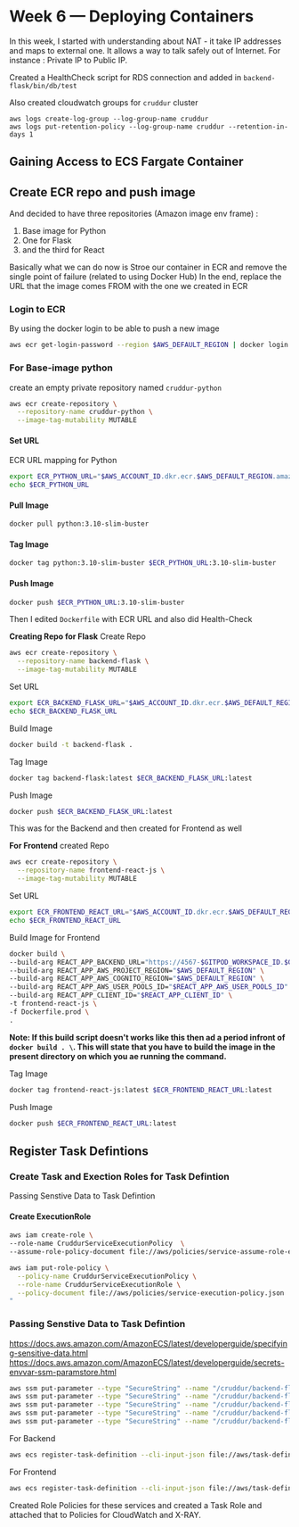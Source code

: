 # Week 6 — Deploying Containers
In this week, I started with understanding about NAT - it take IP addresses and maps to external one. It allows a way to talk safely out of Internet. For instance : Private IP to Public IP. 

Created a HealthCheck script for RDS connection and added in `backend-flask/bin/db/test`

Also created cloudwatch groups for `cruddur` cluster
```
aws logs create-log-group --log-group-name cruddur
aws logs put-retention-policy --log-group-name cruddur --retention-in-days 1
```

## Gaining Access to ECS Fargate Container
## Create ECR repo and push image
And decided to have three repositories (Amazon image env frame)  :
1. Base image for Python 
2. One for Flask
3. and the third for React

Basically what we can do now is Stroe our container in ECR and remove the single point of failure (related to using Docker Hub)
In the end, replace the URL that the image comes FROM with the one we created in ECR

### Login to ECR
By using the docker login to be able to push a new image
```sh
aws ecr get-login-password --region $AWS_DEFAULT_REGION | docker login --username AWS --password-stdin "$AWS_ACCOUNT_ID.dkr.ecr.$AWS_DEFAULT_REGION.amazonaws.com"
```

### For Base-image python
create an empty private repository named `cruddur-python`
```sh
aws ecr create-repository \
  --repository-name cruddur-python \
  --image-tag-mutability MUTABLE
```

#### Set URL
ECR URL mapping for Python
```sh
export ECR_PYTHON_URL="$AWS_ACCOUNT_ID.dkr.ecr.$AWS_DEFAULT_REGION.amazonaws.com/cruddur-python"
echo $ECR_PYTHON_URL
```

#### Pull Image

```sh
docker pull python:3.10-slim-buster
```

#### Tag Image

```sh
docker tag python:3.10-slim-buster $ECR_PYTHON_URL:3.10-slim-buster
```

#### Push Image

```sh
docker push $ECR_PYTHON_URL:3.10-slim-buster
```
Then I edited `Dockerfile` with ECR URL and also did Health-Check

**Creating Repo for Flask**
Create Repo
```sh
aws ecr create-repository \
  --repository-name backend-flask \
  --image-tag-mutability MUTABLE
```
  
  Set URL
```sh
export ECR_BACKEND_FLASK_URL="$AWS_ACCOUNT_ID.dkr.ecr.$AWS_DEFAULT_REGION.amazonaws.com/backend-flask"
echo $ECR_BACKEND_FLASK_URL
```

Build Image
```sh
docker build -t backend-flask .
```

Tag Image
```sh
docker tag backend-flask:latest $ECR_BACKEND_FLASK_URL:latest
```

Push Image
```sh
docker push $ECR_BACKEND_FLASK_URL:latest
```

This was for the Backend and then created for Frontend as well

**For Frontend**
created Repo
```sh
aws ecr create-repository \
  --repository-name frontend-react-js \
  --image-tag-mutability MUTABLE
```
  
Set URL 
```sh
export ECR_FRONTEND_REACT_URL="$AWS_ACCOUNT_ID.dkr.ecr.$AWS_DEFAULT_REGION.amazonaws.com/frontend-react-js"
echo $ECR_FRONTEND_REACT_URL
```

Build Image for Frontend 
```sh
docker build \
--build-arg REACT_APP_BACKEND_URL="https://4567-$GITPOD_WORKSPACE_ID.$GITPOD_WORKSPACE_CLUSTER_HOST" \
--build-arg REACT_APP_AWS_PROJECT_REGION="$AWS_DEFAULT_REGION" \
--build-arg REACT_APP_AWS_COGNITO_REGION="$AWS_DEFAULT_REGION" \
--build-arg REACT_APP_AWS_USER_POOLS_ID="$REACT_APP_AWS_USER_POOLS_ID" \
--build-arg REACT_APP_CLIENT_ID="$REACT_APP_CLIENT_ID" \
-t frontend-react-js \
-f Dockerfile.prod \
.
```
**Note: If this build script doesn't works like this then ad a period infront of `docker build . \`. This will state that you have to build the image in the present directory on which you ae running the command.**

Tag Image 
```sh
docker tag frontend-react-js:latest $ECR_FRONTEND_REACT_URL:latest
```

Push Image
```sh
docker push $ECR_FRONTEND_REACT_URL:latest
```

## Register Task Defintions
### Create Task and Exection Roles for Task Defintion
Passing Senstive Data to Task Defintion
#### Create ExecutionRole

```sh
aws iam create-role \    
--role-name CruddurServiceExecutionPolicy  \   
--assume-role-policy-document file://aws/policies/service-assume-role-execution-policy.json
```

```sh
aws iam put-role-policy \
  --policy-name CruddurServiceExecutionPolicy \
  --role-name CruddurServiceExecutionRole \
  --policy-document file://aws/policies/service-execution-policy.json
"
```

### Passing Senstive Data to Task Defintion
https://docs.aws.amazon.com/AmazonECS/latest/developerguide/specifying-sensitive-data.html
https://docs.aws.amazon.com/AmazonECS/latest/developerguide/secrets-envvar-ssm-paramstore.html

```sh
aws ssm put-parameter --type "SecureString" --name "/cruddur/backend-flask/AWS_ACCESS_KEY_ID" --value $AWS_ACCESS_KEY_ID
aws ssm put-parameter --type "SecureString" --name "/cruddur/backend-flask/AWS_SECRET_ACCESS_KEY" --value $AWS_SECRET_ACCESS_KEY
aws ssm put-parameter --type "SecureString" --name "/cruddur/backend-flask/CONNECTION_URL" --value $PROD_CONNECTION_URL
aws ssm put-parameter --type "SecureString" --name "/cruddur/backend-flask/ROLLBAR_ACCESS_TOKEN" --value $ROLLBAR_ACCESS_TOKEN
aws ssm put-parameter --type "SecureString" --name "/cruddur/backend-flask/OTEL_EXPORTER_OTLP_HEADERS" --value "x-honeycomb-team=$HONEYCOMB_API_KEY"
```

For Backend
```sh
aws ecs register-task-definition --cli-input-json file://aws/task-definitions/backend-flask.json
```
For Frontend
```sh
aws ecs register-task-definition --cli-input-json file://aws/task-definitions/frontend-react-js.json
```
Created Role Policies for these services and created a Task Role and attached that to Policies for CloudWatch and X-RAY.


